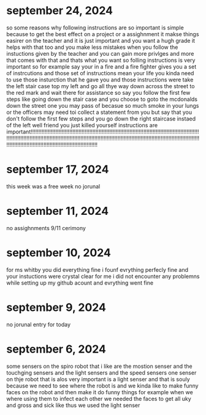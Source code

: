 # september 24, 2024
so some reasons why following instructions are so important is simple because to get the best effect on a project or a assighnment it makse things easirer on the teacher and it is just important and you want a hugh grade it helps with that too and you make less mistakes when you follow the instuctions given by the teacher and you can gain more privlges and more that comes with that and thats what you want so folling instructions is very important so for example say your in a fire and a fire fighter gives you a set of instrcutions and those set of instructions mean your life you kinda need to use those insturction that he gave you and those instructions were take the left stair case top my left and go all thye way down across the street to the red mark and wait there for assistance so say you follow the first few steps like going down the stair case and you choose to goto the mcdonalds down the street one you may pass of becasue so  much smoke in your lungs or the officers may need toi collect a statement from you but say that you don't follow the first few steps and you go down the right staircase instaed of the left well friend you just killed yourself instructions are important!!!!!!!!!!!!!!!!!!!!!!!!!!!!!!!!!!!!!!!!!!!!!!!!!!!!!!!!!!!!!!!!!!!!!!!!!!!!!!!!!!!!!!!!!!!!!!!!!!!!!!!!!!!!!!!!!!!!!!!!!!!!!!!!!!!!!!!!!!!!!!!!!!!!!!!!!!!!!!!!!!!!!!!!!!!!!!!!!!!!!!!!!!!!!!!!!!!!!!!!!!!!!!!!!!!!!!!!!!!!!!!!!!!!!!!!!!!!!!!!!!!!!!!!!!!!!!!!!!!!!!!!!!!!!!!!!!!!!!!!!!!!!!!!!!!!!  
# september 17, 2024 
this week was a free week no jorunal
# september 11, 2024
no assighnments 9/11 cerimony  
# september 10, 2024 
for ms whitby you did everything fine i founf evrything perfecly fine and your instuctions were crystal clear 
for me i did not encounter any problemns while setting up my github acount and evrything went fine 
# september 9, 2024
no jorunal entry for today 
# september 6, 2024
some sensers on the spiro robot that i like are the mostion senser and the touchging sensers and the light sensers and the speed sensers 
one senser on thje robot that is alos very important is a light senser and that is souly because we need to see where the robot is and we kinda like to make funny faces on the robot and then make it do funny things for example when we where using them to infect each other we needed the faces to get all uky and gross and sick like thus we used the light senser 
